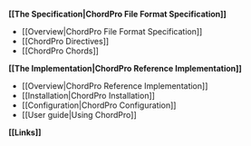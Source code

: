 **[[The Specification|ChordPro File Format Specification]]**

* [[Overview|ChordPro File Format Specification]]
* [[ChordPro Directives]]
* [[ChordPro Chords]]

**[[The Implementation|ChordPro Reference Implementation]]**

* [[Overview|ChordPro Reference Implementation]]
* [[Installation|ChordPro Installation]]
* [[Configuration|ChordPro Configuration]]
* [[User guide|Using ChordPro]]

**[[Links]]**
